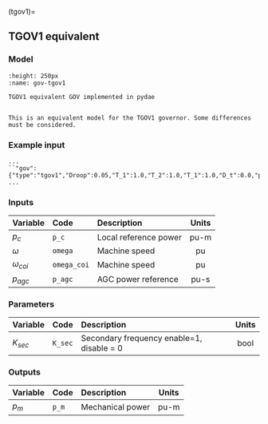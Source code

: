 (tgov1)=
## TGOV1 equivalent

### Model

```{figure} ./tgov1_pydae.svg
:height: 250px
:name: gov-tgov1

TGOV1 equivalent GOV implemented in pydae 
```


```{warning} 

This is an equivalent model for the TGOV1 governor. Some differences must be considered.
```

### Example input

```{code} 
...
``"gov":{"type":"tgov1","Droop":0.05,"T_1":1.0,"T_2":1.0,"T_1":1.0,"D_t":0.0,"p_c":0.8},``
...
```



### Inputs

| Variable       | Code         | Description              |  Units |
| :--------------| :----------  | :----------------------- | :-----:| 
| $p_c$          | ``p_c``      | Local reference power    |  pu-m  |    
| $\omega$       | ``omega``    | Machine speed            |  pu    |              
| $\omega_{coi}$ | ``omega_coi``| Machine speed            |  pu    |              
| $p_{agc}$      | ``p_agc``    | AGC power reference      |  pu-s  |  

### Parameters

| Variable   | Code       | Description                               |  Units  |
| :--------- |:---------  | :---------------------------------------- | :------:| 
| $K_{sec}$  | ``K_sec``  | Secondary frequency enable=1, disable = 0 |  bool   | 
                


### Outputs

| Variable   | Code        | Description           |  Units  |
| :--------- | :---------- | :-------------------- |:-------:|     
| $p_m$      | ``p_m``     | Mechanical power      |  pu-m   | 
